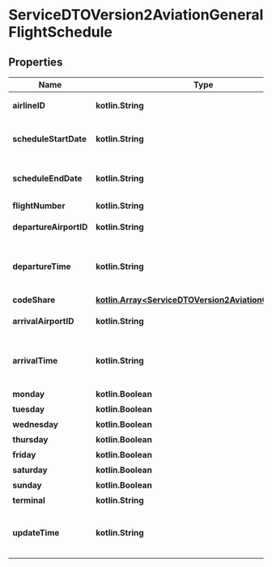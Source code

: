 
# ServiceDTOVersion2AviationGeneralFlightSchedule

## Properties
Name | Type | Description | Notes
------------ | ------------- | ------------- | -------------
**airlineID** | **kotlin.String** | 航空公司IATA國際代碼 | 
**scheduleStartDate** | **kotlin.String** | 班表開始日期(ISO8601格式:yyyy-MM-dd) | 
**scheduleEndDate** | **kotlin.String** | 班表結束日期(ISO8601格式:yyyy-MM-dd) | 
**flightNumber** | **kotlin.String** | 班機號碼 | 
**departureAirportID** | **kotlin.String** | 起點機場IATA國際代碼 | 
**departureTime** | **kotlin.String** | 起點機場出發時間 (格式: HH:mm 當地時間，跨日以+1 表示) | 
**codeShare** | [**kotlin.Array&lt;ServiceDTOVersion2AviationCodeShare&gt;**](ServiceDTOVersion2AviationCodeShare.md) | 共用班號 |  [optional]
**arrivalAirportID** | **kotlin.String** | 目的地機場IATA國際代碼 | 
**arrivalTime** | **kotlin.String** | 終點機場抵達時間 (格式: HH:mm 當地時間，跨日以+1 表示) | 
**monday** | **kotlin.Boolean** | 週一飛行與否 | 
**tuesday** | **kotlin.Boolean** | 週二飛行與否 | 
**wednesday** | **kotlin.Boolean** | 週三飛行與否 | 
**thursday** | **kotlin.Boolean** | 週四飛行與否 | 
**friday** | **kotlin.Boolean** | 週五飛行與否 | 
**saturday** | **kotlin.Boolean** | 週六飛行與否 | 
**sunday** | **kotlin.Boolean** | 週日飛行與否 | 
**terminal** | **kotlin.String** | 航廈 |  [optional]
**updateTime** | **kotlin.String** | 資料更新日期時間(ISO8601格式:yyyy-MM-ddTHH:mm:sszzz) | 



